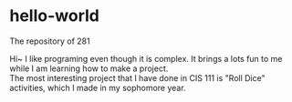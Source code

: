 # hello-world
The repository of 281

Hi~
I like programing even though it is complex.  It brings a lots fun to me while I am learning how to make a project.  
The most interesting project that I have done in CIS 111 is "Roll Dice" activities, which I made in my sophomore year.
